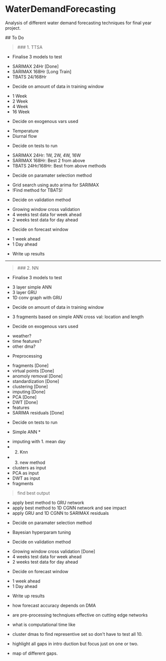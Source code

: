 # WaterDemandForecasting
Analysis of different water demand forecasting techniques for final year project. 

## To Do

> ### 1. TTSA
* Finalise 3 models to test
- SARIMAX 24Hr [Done]
- SARIMAX 168Hr  [Long Train]
- TBATS 24/168Hr 

* Decide on amount of data in training window 
- 1 Week  
- 2 Week 
- 4 Week 
- 16 Week 

* Decide on exogenous vars used
- Temperature
- Diurnal flow

* Decide on tests to run
- SARIMAX 24Hr: 1W, 2W, 4W, 16W
- SARIMAX 168Hr: Best 2 from above
- TBATS 24Hr/168Hr: Best from above methods

* Decide on paramater selection method
- Grid search using auto arima for SARIMAX
- !Find method for TBATS!

* Decide on validation method
- Growing window cross validation
- 4 weeks test data for week ahead
- 2 weeks test data for day ahead

* Decide on forecast window
- 1 week ahead
- 1 Day ahead

* Write up results
___

> ### 2. NN

* Finalise 3 models to test
- 3 layer simple ANN
- 3 layer GRU
- 1D conv graph with GRU

* Decide on amount of data in training window
- 3 fragments based on simple ANN cross val: location and length

* Decide on exogenous vars used
- weather? 
- time features? 
- other dma? 

* Preprocessing
- fragments  [Done]
- virtual points  [Done]
- anomoly removal  [Done]
- standardization  [Done]
- clustering  [Done]
- imputing  [Done]
- PCA  [Done]
- DWT  [Done]
- features
- SARIMA residuals  [Done]

* Decide on tests to run

* Simple ANN * 
- imputing with 1. mean day
- 2. Knn
- 3. new method
- clusters as input
- PCA as input
- DWT as input
- fragments
> find best output

- apply best method to GRU network
- apply best method to 1D CGNN network and see impact
- apply GRU and 1D CGNN to SARIMAX residuals

* Decide on paramater selection method
- Bayesian hyperparam tuning

* Decide on validation method
- Growing window cross validation  [Done]
- 4 weeks test data for week ahead
- 2 weeks test data for day ahead

* Decide on forecast window
- 1 week ahead
- 1 Day ahead

* Write up results
- how forecast accuracy depends on DMA
- are pre-processing technqiues effective on cutting edge networks
- what is computational time like

- cluster dmas to find representive set so don't have to test all 10.
- highlight all gaps in intro duction but focus just on one or two.
- map of different gaps.  
